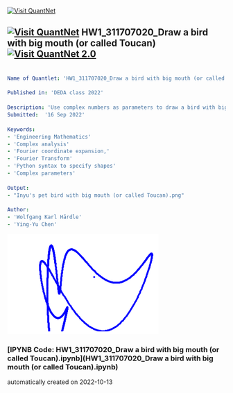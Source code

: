 [<img src="https://github.com/QuantLet/Styleguide-and-FAQ/blob/master/pictures/banner.png" width="888" alt="Visit QuantNet">](http://quantlet.de/)

## [<img src="https://github.com/QuantLet/Styleguide-and-FAQ/blob/master/pictures/qloqo.png" alt="Visit QuantNet">](http://quantlet.de/) **HW1_311707020_Draw a bird with big mouth (or called Toucan)** [<img src="https://github.com/QuantLet/Styleguide-and-FAQ/blob/master/pictures/QN2.png" width="60" alt="Visit QuantNet 2.0">](http://quantlet.de/)

```yaml

Name of Quantlet: 'HW1_311707020_Draw a bird with big mouth (or called Toucan)'

Published in: 'DEDA class 2022'

Description: 'Use complex numbers as parameters to draw a bird with big mouth (or called Toucan).'
Submitted:  '16 Sep 2022'

Keywords: 
- 'Engineering Mathematics'
- 'Complex analysis'
- 'Fourier coordinate expansion,'
- 'Fourier Transform'
- 'Python syntax to specify shapes'
- 'Complex parameters'

Output: 
- "Inyu's pet bird with big mouth (or called Toucan).png"

Author: 
- 'Wolfgang Karl Härdle'
- 'Ying-Yu Chen'

```

![Picture1](Inyu's%20pet%20bird%20with%20big%20mouth%20(or%20called%20Toucan).png)

### [IPYNB Code: HW1_311707020_Draw a bird with big mouth (or called Toucan).ipynb](HW1_311707020_Draw a bird with big mouth (or called Toucan).ipynb)


automatically created on 2022-10-13